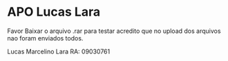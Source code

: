 # APO Lucas Lara

Favor Baixar o arquivo .rar para testar acredito que no upload dos arquivos nao foram enviados todos.

Lucas Marcelino Lara RA: 09030761
